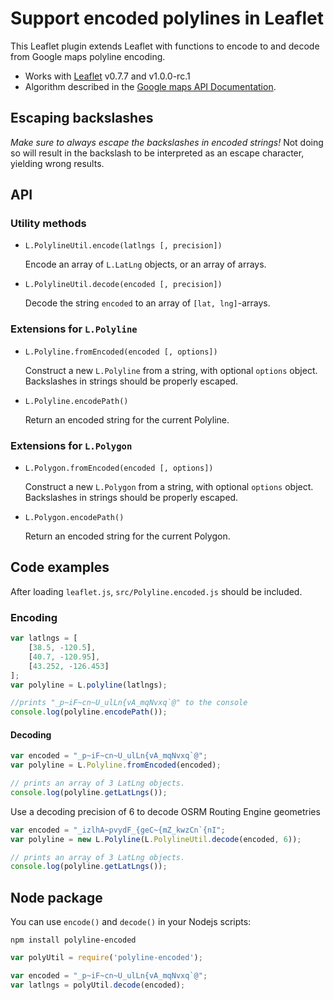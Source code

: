 # Support encoded polylines in Leaflet

This Leaflet plugin extends Leaflet with functions to encode to and decode from Google maps polyline encoding.

- Works with [Leaflet](https://github.com/Leaflet/Leaflet) v0.7.7 and v1.0.0-rc.1
- Algorithm described in the [Google maps API Documentation](https://developers.google.com/maps/documentation/utilities/polylinealgorithm).

## Escaping backslashes
*Make sure to always escape the backslashes in encoded strings!* Not doing so will result in the backslash to be interpreted as an escape character, yielding wrong results.

## API
### Utility methods

- `L.PolylineUtil.encode(latlngs [, precision])`

  Encode an array of `L.LatLng` objects, or an array of arrays.


- `L.PolylineUtil.decode(encoded [, precision])`

  Decode the string `encoded` to an array of `[lat, lng]`-arrays.

### Extensions for `L.Polyline`

- `L.Polyline.fromEncoded(encoded [, options])`

  Construct a new `L.Polyline` from a string, with optional `options` object. Backslashes in strings should be properly escaped.

- `L.Polyline.encodePath()`

  Return an encoded string for the current Polyline.

### Extensions for `L.Polygon`

- `L.Polygon.fromEncoded(encoded [, options])`

  Construct a new `L.Polygon` from a string, with optional `options` object. Backslashes in strings should be properly escaped.

- `L.Polygon.encodePath()`

  Return an encoded string for the current Polygon.

## Code examples
After loading ```leaflet.js```, ```src/Polyline.encoded.js``` should be included.

### Encoding

```javascript
var latlngs = [
	[38.5, -120.5],
	[40.7, -120.95],
	[43.252, -126.453]
];
var polyline = L.polyline(latlngs);

//prints "_p~iF~cn~U_ulLn{vA_mqNvxq`@" to the console
console.log(polyline.encodePath());
```

#### Decoding
```javascript
var encoded = "_p~iF~cn~U_ulLn{vA_mqNvxq`@";
var polyline = L.Polyline.fromEncoded(encoded);

// prints an array of 3 LatLng objects.
console.log(polyline.getLatLngs());
```

Use a decoding precision of 6 to decode OSRM Routing Engine geometries
```javascript
var encoded = "_izlhA~pvydF_{geC~{mZ_kwzCn`{nI";
var polyline = new L.Polyline(L.PolylineUtil.decode(encoded, 6));

// prints an array of 3 LatLng objects.
console.log(polyline.getLatLngs());
```

## Node package
You can use `encode()` and `decode()` in your Nodejs scripts:

`npm install polyline-encoded`

```javascript
var polyUtil = require('polyline-encoded');

var encoded = "_p~iF~cn~U_ulLn{vA_mqNvxq`@";
var latlngs = polyUtil.decode(encoded);
```
